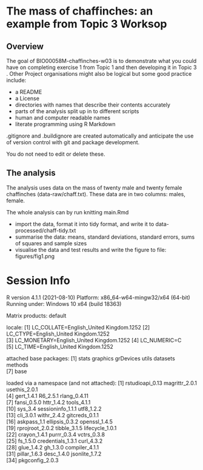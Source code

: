 
# The mass of chaffinches: an example from Topic 3 Worksop

<!-- badges: start -->
<!-- badges: end -->

## Overview
The goal of BIO00058M-chaffinches-w03 is to demonstrate what you could have on completing exercise 1 from Topic 1 and then developing it in Topic 3 .
Other Project organisations might also be logical but some good practice include:

-  a README
-  a License
-  directories with names that describe their contents accurately
-  parts of the analysis split up in to different scripts
-  human and computer readable names
-  literate programming using R Markdown

.gitignore and .buildignore are created automatically and anticipate the use of version control with git and package development.

You do not need to edit or delete these.

## The analysis
The analysis uses data on the mass of twenty male and twenty female chaffinches (data-raw/chaff.txt).
These data are in two columns: males, female.

The whole analysis can by run knitting main.Rmd

-  import the data, format it into tidy format, and write it to data-processed/chaff-tidy.txt
-  summarise the data: means, standard deviations, standard errors, sums of squares and sample sizes
-  visualise the data and test results and write the figure to file: figures/fig1.png


# Session Info
R version 4.1.1 (2021-08-10)
Platform: x86_64-w64-mingw32/x64 (64-bit)
Running under: Windows 10 x64 (build 18363)

Matrix products: default

locale:
[1] LC_COLLATE=English_United Kingdom.1252 
[2] LC_CTYPE=English_United Kingdom.1252   
[3] LC_MONETARY=English_United Kingdom.1252
[4] LC_NUMERIC=C                           
[5] LC_TIME=English_United Kingdom.1252    

attached base packages:
[1] stats     graphics  grDevices utils     datasets  methods  
[7] base     

loaded via a namespace (and not attached):
 [1] rstudioapi_0.13   magrittr_2.0.1    usethis_2.0.1    
 [4] gert_1.4.1        R6_2.5.1          rlang_0.4.11     
 [7] fansi_0.5.0       httr_1.4.2        tools_4.1.1      
[10] sys_3.4           sessioninfo_1.1.1 utf8_1.2.2       
[13] cli_3.0.1         withr_2.4.2       gitcreds_0.1.1   
[16] askpass_1.1       ellipsis_0.3.2    openssl_1.4.5    
[19] rprojroot_2.0.2   tibble_3.1.5      lifecycle_1.0.1  
[22] crayon_1.4.1      purrr_0.3.4       vctrs_0.3.8      
[25] fs_1.5.0          credentials_1.3.1 curl_4.3.2       
[28] glue_1.4.2        gh_1.3.0          compiler_4.1.1   
[31] pillar_1.6.3      desc_1.4.0        jsonlite_1.7.2   
[34] pkgconfig_2.0.3  
